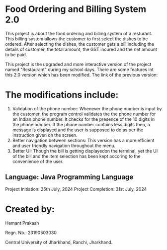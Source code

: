 # Food Ordering and Billing System 2.0
This project is about the food ordering and billing system of a resturant. This billing system allows the customer to first select the dishes to be ordered. 
After selecting the dishes, the customer gets a bill including the details of customer, the total amount, the GST incured and the net amount to be paid.

This project is the upgraded and more interactive version of the project named "Restaurant" during my school days. There are some features int this 2.0 version which has been modified.
The link of the previous version: 

  # The modifications include:
  1. Validation of the phone number: Whenever the phone number is input by the customer, the program control validates the the phone number for an Indian phone number. It checks for the presence of the 10 digits in
     the phone number. If the phone number contains less digits then, a message is displayed and the user is supposed to do as per the instruction given on the screen.
  2. Better navigation between sections: This version has a more efficient and user friendly navigation throughout the menu.
  3. Better UI: Though the bill is getting displayedon the terminal, yet the UI of the bill and the item selection has been kept accoring to the convenience of the user.

## Language: Java Programming Language

Project Initiation: 25th July, 2024
Project Completion: 31st July, 2024

# Created by:
  Hemant Prakash
  
  Regn. No.: 23190503030
  
  Central University of Jharkhand, Ranchi, Jharkhand.
